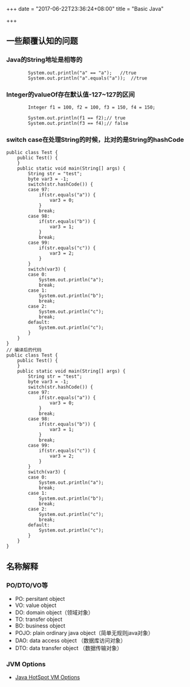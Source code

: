 +++
date = "2017-06-22T23:36:24+08:00"
title = "Basic Java"

+++

一些颠覆认知的问题
------------------

### Java的String地址是相等的

``` {.java}
        System.out.println("a" == "a");   //true
        System.out.println("a".equals("a"));  //true
```

### Integer的valueOf存在默认值-127\~127的区间

``` {.java}
        Integer f1 = 100, f2 = 100, f3 = 150, f4 = 150;

        System.out.println(f1 == f2);// true
        System.out.println(f3 == f4);// false
```

### switch case在处理String的时候，比对的是String的hashCode

``` {.java}
public class Test {
    public Test() {
    }
    public static void main(String[] args) {
        String str = "test";
        byte var3 = -1;
        switch(str.hashCode()) {
        case 97:
            if(str.equals("a")) {
                var3 = 0;
            }
            break;
        case 98:
            if(str.equals("b")) {
                var3 = 1;
            }
            break;
        case 99:
            if(str.equals("c")) {
                var3 = 2;
            }
        }
        switch(var3) {
        case 0:
            System.out.println("a");
            break;
        case 1:
            System.out.println("b");
            break;
        case 2:
            System.out.println("c");
            break;
        default:
            System.out.println("c");
        }
    }
}
// 编译后的代码
public class Test {
    public Test() {
    }
    public static void main(String[] args) {
        String str = "test";
        byte var3 = -1;
        switch(str.hashCode()) {
        case 97:
            if(str.equals("a")) {
                var3 = 0;
            }
            break;
        case 98:
            if(str.equals("b")) {
                var3 = 1;
            }
            break;
        case 99:
            if(str.equals("c")) {
                var3 = 2;
            }
        }
        switch(var3) {
        case 0:
            System.out.println("a");
            break;
        case 1:
            System.out.println("b");
            break;
        case 2:
            System.out.println("c");
            break;
        default:
            System.out.println("c");
        }
    }
}

```

名称解释
--------

### PO/DTO/VO等

-   PO: persitant object
-   VO: value object
-   DO: domain object（领域对象）
-   TO: transfer object
-   BO: business object
-   POJO: plain ordinary java object（简单无规则java对象）
-   DAO: data access object （数据库访问对象）
-   DTO: data transfer object （数据传输对象）

### JVM Options

-   [Java HotSpot VM
    Options](http://www.oracle.com/technetwork/java/javase/tech/vmoptions-jsp-140102.html)

